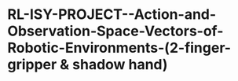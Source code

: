 # RL-ISY-PROJECT--Action-and-Observation-Space-Vectors-of-Robotic-Environments-(2-finger-gripper & shadow hand)
